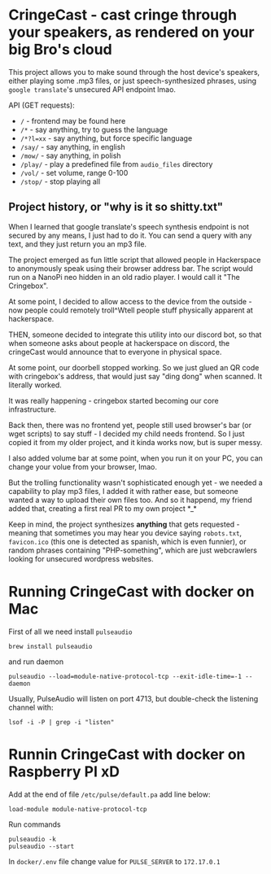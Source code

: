 # CringeCast - cast cringe through your speakers, as rendered on your big Bro's cloud

This project allows you to make sound through the host device's speakers, either playing some .mp3 files, or just speech-synthesized phrases, using `google translate`'s unsecured API endpoint lmao.

API (GET requests):
* `/` - frontend may be found here
* `/*` - say anything, try to guess the language
* `/*?l=xx` - say anything, but force specific language
* `/say/` - say anything, in english
* `/mow/` - say anything, in polish
* `/play/` - play a predefined file from `audio_files` directory
* `/vol/` - set volume, range 0-100
* `/stop/` - stop playing all


## Project history, or "why is it so shitty.txt"

When I learned that google translate's speech synthesis endpoint is not secured by any means, I just had to do it. You can send a query with any text, and they just return you an mp3 file.

The project emerged as fun little script that allowed people in Hackerspace to anonymously speak using their browser address bar. The script would run on a NanoPi neo hidden in an old radio player. I would call it "The Cringebox".

At some point, I decided to allow access to the device from the outside - now people could remotely troll^Wtell people stuff physically apparent at hackerspace.

THEN, someone decided to integrate this utility into our discord bot, so that when someone asks about people at hackerspace on discord, the cringeCast would announce that to everyone in physical space.

At some point, our doorbell stopped working. So we just glued an QR code with cringebox's address, that would just say "ding dong" when scanned. It literally worked.

It was really happening - cringebox started becoming our core infrastructure.

Back then, there was no frontend yet, people still used browser's bar (or wget scripts) to say stuff - I decided my child needs frontend. So I just copied it from my older project, and it kinda works now, but is super messy.

I also added volume bar at some point, when you run it on your PC, you can change your volue from your browser, lmao.

But the trolling functionality wasn't sophisticated enough yet - we needed a capability to play mp3 files, I added it with rather ease, but someone wanted a way to upload their own files too. And so it happend, my friend added that, creating a first real PR to my own project \*_\*

Keep in mind, the project synthesizes **anything** that gets requested - meaning that sometimes you may hear you device saying `robots.txt`, `favicon.ico` (this one is detected as spanish, which is even funnier), or random phrases containing "PHP-something", which are just webcrawlers looking for unsecured wordpress websites.

# Running CringeCast with docker on Mac

First of all we need install `pulseaudio`

    brew install pulseaudio

 and run daemon
 
    pulseaudio --load=module-native-protocol-tcp --exit-idle-time=-1 --daemon

Usually, PulseAudio will listen on port 4713, but double-check the listening channel with:
    
    lsof -i -P | grep -i "listen"

# Runnin CringeCast with docker on Raspberry PI xD

Add at the end of file `/etc/pulse/default.pa` add line below:

    load-module module-native-protocol-tcp

Run commands

    pulseaudio -k
    pulseaudio --start

In `docker/.env` file change value for `PULSE_SERVER` to `172.17.0.1`
